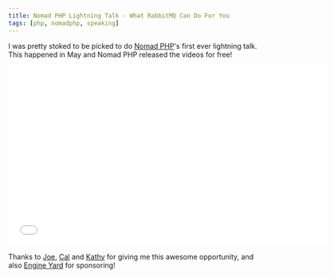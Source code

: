 ```yaml
---
title: Nomad PHP Lightning Talk - What RabbitMQ Can Do For You
tags: [php, nomadphp, speaking]
---
```


I was pretty stoked to be picked to do [Nomad PHP](http://nomadphp.com/)'s first ever lightning talk. This happened in May and Nomad PHP released the videos for free!

<iframe width="640" height="360" src="//www.youtube-nocookie.com/embed/4lDSwfrfM-I?rel=0" frameborder="0" allowfullscreen></iframe>

Thanks to [Joe](https://twitter.com/svpernova09), [Cal](https://twitter.com/CalEvans) and [Kathy](https://twitter.com/Kateva) for giving me this awesome opportunity, and also [Engine Yard](https://www.engineyard.com/) for sponsoring!
